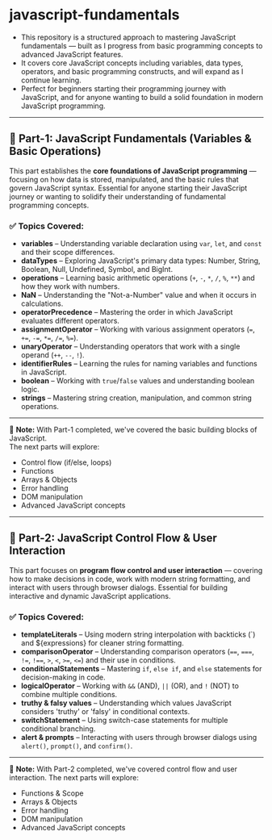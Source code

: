 # javascript-fundamentals

- This repository is a structured approach to mastering JavaScript fundamentals — built as I progress from basic programming concepts to advanced JavaScript features.
- It covers core JavaScript concepts including variables, data types, operators, and basic programming constructs, and will expand as I continue learning.
- Perfect for beginners starting their programming journey with JavaScript, and for anyone wanting to build a solid foundation in modern JavaScript programming.

---

## 📘 Part-1: JavaScript Fundamentals (Variables & Basic Operations)

This part establishes the **core foundations of JavaScript programming** — focusing on how data is stored, manipulated, and the basic rules that govern JavaScript syntax.
Essential for anyone starting their JavaScript journey or wanting to solidify their understanding of fundamental programming concepts.

### ✅ Topics Covered:
- **variables** – Understanding variable declaration using `var`, `let`, and `const` and their scope differences.
- **dataTypes** – Exploring JavaScript's primary data types: Number, String, Boolean, Null, Undefined, Symbol, and BigInt.
- **operations** – Learning basic arithmetic operations (`+`, `-`, `*`, `/`, `%`, `**`) and how they work with numbers.
- **NaN** – Understanding the "Not-a-Number" value and when it occurs in calculations.
- **operatorPrecedence** – Mastering the order in which JavaScript evaluates different operators.
- **assignmentOperator** – Working with various assignment operators (`=`, `+=`, `-=`, `*=`, `/=`, `%=`).
- **unaryOperator** – Understanding operators that work with a single operand (`++`, `--`, `!`).
- **identifierRules** – Learning the rules for naming variables and functions in JavaScript.
- **boolean** – Working with `true`/`false` values and understanding boolean logic.
- **strings** – Mastering string creation, manipulation, and common string operations.

---

📌 **Note:** With Part-1 completed, we've covered the basic building blocks of JavaScript.  
The next parts will explore:
- Control flow (if/else, loops)
- Functions
- Arrays & Objects
- Error handling
- DOM manipulation
- Advanced JavaScript concepts

---

## 📘 Part-2: JavaScript Control Flow & User Interaction

This part focuses on **program flow control and user interaction** — covering how to make decisions in code, work with modern string formatting, and interact with users through browser dialogs.
Essential for building interactive and dynamic JavaScript applications.

### ✅ Topics Covered:
- **templateLiterals** – Using modern string interpolation with backticks (`) and ${expressions} for cleaner string formatting.
- **comparisonOperator** – Understanding comparison operators (`==`, `===`, `!=`, `!==`, `>`, `<`, `>=`, `<=`) and their use in conditions.
- **conditionalStatements** – Mastering `if`, `else if`, and `else` statements for decision-making in code.
- **logicalOperator** – Working with `&&` (AND), `||` (OR), and `!` (NOT) to combine multiple conditions.
- **truthy & falsy values** – Understanding which values JavaScript considers 'truthy' or 'falsy' in conditional contexts.
- **switchStatement** – Using switch-case statements for multiple conditional branching.
- **alert & prompts** – Interacting with users through browser dialogs using `alert()`, `prompt()`, and `confirm()`.

---

📌 **Note:** With Part-2 completed, we've covered control flow and user interaction.
The next parts will explore:
- Functions & Scope
- Arrays & Objects
- Error handling
- DOM manipulation
- Advanced JavaScript concepts